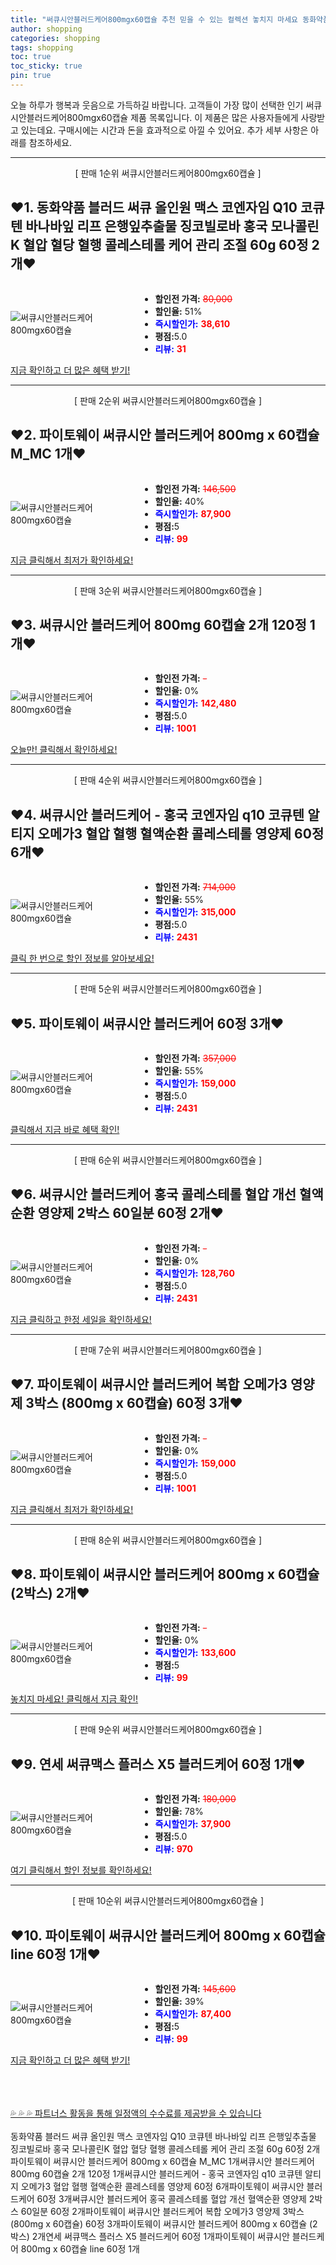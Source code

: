 ```yaml
---
title: "써큐시안블러드케어800mgx60캡슐 추천 믿을 수 있는 컬렉션 놓치지 마세요 동화약품 블러드 써큐 올인원 맥스"
author: shopping
categories: shopping
tags: shopping
toc: true
toc_sticky: true
pin: true
---
```

오늘 하루가 행복과 웃음으로 가득하길 바랍니다. 고객들이 가장 많이 선택한 인기 써큐시안블러드케어800mgx60캡슐 제품 목록입니다. 이 제품은 많은 사용자들에게 사랑받고 있는데요. 구매시에는 시간과 돈을 효과적으로 아낄 수 있어요. 추가 세부 사항은 아래를 참조하세요.

---
<p class="toplist" style="margin: 0 auto; display: block; width: fit-content;">[ 판매 1순위 써큐시안블러드케어800mgx60캡슐 ]</p>

<h2><strong>❤️1. 동화약품 블러드 써큐 올인원 맥스 코엔자임 Q10 코큐텐 바나바잎 리프 은행잎추출물 징코빌로바 홍국 모나콜린K 혈압 혈당 혈행 콜레스테롤 케어 관리 조절 60g 60정 2개❤️</strong></h2>

<div style="display: flex; align-items: center;">
    <div style="flex: 0.4;">
        <img src="https://thumbnail10.coupangcdn.com/thumbnails/remote/230x230ex/image/retail/images/b478734b-9e3e-41c4-9785-6e347f6ff75d3953513957330740497.png" alt="써큐시안블러드케어800mgx60캡슐" style="max-width: 100%;">
    </div>
    <div style="flex: 0.6; margin-left: 10px;">
        <ul>
            <li><strong>할인전 가격:</strong> <del style="color: red;">80,000</del></li>
            <li><strong>할인율:</strong> 51%</li>
            <li><span style='color:blue'><strong>즉시할인가:</strong></span> <span style='color:red'><strong>38,610</strong></span></li>
            <li><strong>평점:</strong>5.0</li>
            <li><span style='color:blue'><strong>리뷰:</strong></span> <span style='color:red'><strong>31</strong></span></li>
        </ul>
    </div>
</div>
<div class="center">
    <a href="https://selin100587.github.io?lptag=AF9450613&subid=githubio&pageKey=7926369188&traceid=V0-153&itemId=22615588354&vendorItemId=89657193493" class="myButton">
        지금 확인하고 더 많은 혜택 받기!
    </a>
</div>


---
<p class="toplist" style="margin: 0 auto; display: block; width: fit-content;">[ 판매 2순위 써큐시안블러드케어800mgx60캡슐 ]</p>

<h2><strong>❤️2. 파이토웨이 써큐시안 블러드케어 800mg x 60캡슐 M_MC 1개❤️</strong></h2>

<div style="display: flex; align-items: center;">
    <div style="flex: 0.4;">
        <img src="https://thumbnail9.coupangcdn.com/thumbnails/remote/230x230ex/image/vendor_inventory/5131/36b4788de51cae2d9b9e0c84605210b1caf363bd60148dda9018821f8d9c.jpg" alt="써큐시안블러드케어800mgx60캡슐" style="max-width: 100%;">
    </div>
    <div style="flex: 0.6; margin-left: 10px;">
        <ul>
            <li><strong>할인전 가격:</strong> <del style="color: red;">146,500</del></li>
            <li><strong>할인율:</strong> 40%</li>
            <li><span style='color:blue'><strong>즉시할인가:</strong></span> <span style='color:red'><strong>87,900</strong></span></li>
            <li><strong>평점:</strong>5</li>
            <li><span style='color:blue'><strong>리뷰:</strong></span> <span style='color:red'><strong>99</strong></span></li>
        </ul>
    </div>
</div>
<div class="center">
    <a href="https://selin100587.github.io?lptag=AF9450613&subid=githubio&pageKey=8183682057&traceid=V0-153&itemId=21684085351&vendorItemId=90495167971" class="myButton">
        지금 클릭해서 최저가 확인하세요!
    </a>
</div>


---
<p class="toplist" style="margin: 0 auto; display: block; width: fit-content;">[ 판매 3순위 써큐시안블러드케어800mgx60캡슐 ]</p>

<h2><strong>❤️3. 써큐시안 블러드케어 800mg 60캡슐 2개 120정 1개❤️</strong></h2>

<div style="display: flex; align-items: center;">
    <div style="flex: 0.4;">
        <img src="https://thumbnail9.coupangcdn.com/thumbnails/remote/230x230ex/image/vendor_inventory/be7f/d5510195781072ccb10a605e22f2986046be345d961713791b3d48aa6469.jpg" alt="써큐시안블러드케어800mgx60캡슐" style="max-width: 100%;">
    </div>
    <div style="flex: 0.6; margin-left: 10px;">
        <ul>
            <li><strong>할인전 가격:</strong> <del style="color: red;">-</del></li>
            <li><strong>할인율:</strong> 0%</li>
            <li><span style='color:blue'><strong>즉시할인가:</strong></span> <span style='color:red'><strong>142,480</strong></span></li>
            <li><strong>평점:</strong>5.0</li>
            <li><span style='color:blue'><strong>리뷰:</strong></span> <span style='color:red'><strong>1001</strong></span></li>
        </ul>
    </div>
</div>
<div class="center">
    <a href="https://selin100587.github.io?lptag=AF9450613&subid=githubio&pageKey=8203975660&traceid=V0-153&itemId=22010294205&vendorItemId=89057727164" class="myButton">
        오늘만! 클릭해서 확인하세요!
    </a>
</div>


---
<p class="toplist" style="margin: 0 auto; display: block; width: fit-content;">[ 판매 4순위 써큐시안블러드케어800mgx60캡슐 ]</p>

<h2><strong>❤️4. 써큐시안 블러드케어 - 홍국 코엔자임 q10 코큐텐 알티지 오메가3 혈압 혈행 혈액순환 콜레스테롤 영양제 60정 6개❤️</strong></h2>

<div style="display: flex; align-items: center;">
    <div style="flex: 0.4;">
        <img src="https://thumbnail6.coupangcdn.com/thumbnails/remote/230x230ex/image/vendor_inventory/3df4/35591058d8c581bcacb86d0b68154b4823a5a1dc7243432ad44f1d735d95.png" alt="써큐시안블러드케어800mgx60캡슐" style="max-width: 100%;">
    </div>
    <div style="flex: 0.6; margin-left: 10px;">
        <ul>
            <li><strong>할인전 가격:</strong> <del style="color: red;">714,000</del></li>
            <li><strong>할인율:</strong> 55%</li>
            <li><span style='color:blue'><strong>즉시할인가:</strong></span> <span style='color:red'><strong>315,000</strong></span></li>
            <li><strong>평점:</strong>5.0</li>
            <li><span style='color:blue'><strong>리뷰:</strong></span> <span style='color:red'><strong>2431</strong></span></li>
        </ul>
    </div>
</div>
<div class="center">
    <a href="https://selin100587.github.io?lptag=AF9450613&subid=githubio&pageKey=7510192618&traceid=V0-153&itemId=19676864880&vendorItemId=79201827677" class="myButton">
        클릭 한 번으로 할인 정보를 알아보세요!
    </a>
</div>


---
<p class="toplist" style="margin: 0 auto; display: block; width: fit-content;">[ 판매 5순위 써큐시안블러드케어800mgx60캡슐 ]</p>

<h2><strong>❤️5. 파이토웨이 써큐시안 블러드케어 60정 3개❤️</strong></h2>

<div style="display: flex; align-items: center;">
    <div style="flex: 0.4;">
        <img src="https://thumbnail10.coupangcdn.com/thumbnails/remote/230x230ex/image/vendor_inventory/5d05/7a83808753dd72644ed125ff68351628bc1d493d994f23ce31e83620aaad.png" alt="써큐시안블러드케어800mgx60캡슐" style="max-width: 100%;">
    </div>
    <div style="flex: 0.6; margin-left: 10px;">
        <ul>
            <li><strong>할인전 가격:</strong> <del style="color: red;">357,000</del></li>
            <li><strong>할인율:</strong> 55%</li>
            <li><span style='color:blue'><strong>즉시할인가:</strong></span> <span style='color:red'><strong>159,000</strong></span></li>
            <li><strong>평점:</strong>5.0</li>
            <li><span style='color:blue'><strong>리뷰:</strong></span> <span style='color:red'><strong>2431</strong></span></li>
        </ul>
    </div>
</div>
<div class="center">
    <a href="https://selin100587.github.io?lptag=AF9450613&subid=githubio&pageKey=7510192618&traceid=V0-153&itemId=18423769234&vendorItemId=74246344013" class="myButton">
        클릭해서 지금 바로 혜택 확인!
    </a>
</div>


---
<p class="toplist" style="margin: 0 auto; display: block; width: fit-content;">[ 판매 6순위 써큐시안블러드케어800mgx60캡슐 ]</p>

<h2><strong>❤️6. 써큐시안 블러드케어 홍국 콜레스테롤 혈압 개선 혈액순환 영양제 2박스 60일분 60정 2개❤️</strong></h2>

<div style="display: flex; align-items: center;">
    <div style="flex: 0.4;">
        <img src="https://thumbnail6.coupangcdn.com/thumbnails/remote/230x230ex/image/vendor_inventory/cf79/3e84a47cb0c73f1f24de47fd2d2d833ee55317edaac8c9d2e9be5c454d64.jpg" alt="써큐시안블러드케어800mgx60캡슐" style="max-width: 100%;">
    </div>
    <div style="flex: 0.6; margin-left: 10px;">
        <ul>
            <li><strong>할인전 가격:</strong> <del style="color: red;">-</del></li>
            <li><strong>할인율:</strong> 0%</li>
            <li><span style='color:blue'><strong>즉시할인가:</strong></span> <span style='color:red'><strong>128,760</strong></span></li>
            <li><strong>평점:</strong>5.0</li>
            <li><span style='color:blue'><strong>리뷰:</strong></span> <span style='color:red'><strong>2431</strong></span></li>
        </ul>
    </div>
</div>
<div class="center">
    <a href="https://selin100587.github.io?lptag=AF9450613&subid=githubio&pageKey=7510192618&traceid=V0-153&itemId=23056134787&vendorItemId=90585870852" class="myButton">
        지금 클릭하고 한정 세일을 확인하세요!
    </a>
</div>


---
<p class="toplist" style="margin: 0 auto; display: block; width: fit-content;">[ 판매 7순위 써큐시안블러드케어800mgx60캡슐 ]</p>

<h2><strong>❤️7. 파이토웨이 써큐시안 블러드케어 복합 오메가3 영양제 3박스 (800mg x 60캡슐) 60정 3개❤️</strong></h2>

<div style="display: flex; align-items: center;">
    <div style="flex: 0.4;">
        <img src="https://thumbnail10.coupangcdn.com/thumbnails/remote/230x230ex/image/vendor_inventory/3dbb/467d065c9c819e20afca5067f214dbb941c3d6809ef22056c8320e34d82d.png" alt="써큐시안블러드케어800mgx60캡슐" style="max-width: 100%;">
    </div>
    <div style="flex: 0.6; margin-left: 10px;">
        <ul>
            <li><strong>할인전 가격:</strong> <del style="color: red;">-</del></li>
            <li><strong>할인율:</strong> 0%</li>
            <li><span style='color:blue'><strong>즉시할인가:</strong></span> <span style='color:red'><strong>159,000</strong></span></li>
            <li><strong>평점:</strong>5.0</li>
            <li><span style='color:blue'><strong>리뷰:</strong></span> <span style='color:red'><strong>1001</strong></span></li>
        </ul>
    </div>
</div>
<div class="center">
    <a href="https://selin100587.github.io?lptag=AF9450613&subid=githubio&pageKey=8203975660&traceid=V0-153&itemId=23597756175&vendorItemId=86785918869" class="myButton">
        지금 클릭해서 최저가 확인하세요!
    </a>
</div>


---
<p class="toplist" style="margin: 0 auto; display: block; width: fit-content;">[ 판매 8순위 써큐시안블러드케어800mgx60캡슐 ]</p>

<h2><strong>❤️8. 파이토웨이 써큐시안 블러드케어 800mg x 60캡슐 (2박스) 2개❤️</strong></h2>

<div style="display: flex; align-items: center;">
    <div style="flex: 0.4;">
        <img src="https://thumbnail6.coupangcdn.com/thumbnails/remote/230x230ex/image/vendor_inventory/d0a3/6d577401bbf1d6a04108b6a45495432db6bffae99b4ac520f7fa34d8c8ca.png" alt="써큐시안블러드케어800mgx60캡슐" style="max-width: 100%;">
    </div>
    <div style="flex: 0.6; margin-left: 10px;">
        <ul>
            <li><strong>할인전 가격:</strong> <del style="color: red;">-</del></li>
            <li><strong>할인율:</strong> 0%</li>
            <li><span style='color:blue'><strong>즉시할인가:</strong></span> <span style='color:red'><strong>133,600</strong></span></li>
            <li><strong>평점:</strong>5</li>
            <li><span style='color:blue'><strong>리뷰:</strong></span> <span style='color:red'><strong>99</strong></span></li>
        </ul>
    </div>
</div>
<div class="center">
    <a href="https://selin100587.github.io?lptag=AF9450613&subid=githubio&pageKey=8183682057&traceid=V0-153&itemId=23597754551&vendorItemId=87544372470" class="myButton">
        놓치지 마세요! 클릭해서 지금 확인!
    </a>
</div>


---
<p class="toplist" style="margin: 0 auto; display: block; width: fit-content;">[ 판매 9순위 써큐시안블러드케어800mgx60캡슐 ]</p>

<h2><strong>❤️9. 연세 써큐맥스 플러스 X5 블러드케어 60정 1개❤️</strong></h2>

<div style="display: flex; align-items: center;">
    <div style="flex: 0.4;">
        <img src="https://thumbnail9.coupangcdn.com/thumbnails/remote/230x230ex/image/vendor_inventory/a1ce/a7a89ad85606fcc45a4431f131e574a8a11b710542e16494ccada7a68b53.jpg" alt="써큐시안블러드케어800mgx60캡슐" style="max-width: 100%;">
    </div>
    <div style="flex: 0.6; margin-left: 10px;">
        <ul>
            <li><strong>할인전 가격:</strong> <del style="color: red;">180,000</del></li>
            <li><strong>할인율:</strong> 78%</li>
            <li><span style='color:blue'><strong>즉시할인가:</strong></span> <span style='color:red'><strong>37,900</strong></span></li>
            <li><strong>평점:</strong>5.0</li>
            <li><span style='color:blue'><strong>리뷰:</strong></span> <span style='color:red'><strong>970</strong></span></li>
        </ul>
    </div>
</div>
<div class="center">
    <a href="https://selin100587.github.io?lptag=AF9450613&subid=githubio&pageKey=7414910569&traceid=V0-153&itemId=19220881768&vendorItemId=86337660415" class="myButton">
        여기 클릭해서 할인 정보를 확인하세요!
    </a>
</div>


---
<p class="toplist" style="margin: 0 auto; display: block; width: fit-content;">[ 판매 10순위 써큐시안블러드케어800mgx60캡슐 ]</p>

<h2><strong>❤️10. 파이토웨이 써큐시안 블러드케어 800mg x 60캡슐 line 60정 1개❤️</strong></h2>

<div style="display: flex; align-items: center;">
    <div style="flex: 0.4;">
        <img src="https://thumbnail6.coupangcdn.com/thumbnails/remote/230x230ex/image/vendor_inventory/2005/3f007c8bc831a76912d25898ce7dd98c4c6838b689f9b17429a96fd1d09c.jpg" alt="써큐시안블러드케어800mgx60캡슐" style="max-width: 100%;">
    </div>
    <div style="flex: 0.6; margin-left: 10px;">
        <ul>
            <li><strong>할인전 가격:</strong> <del style="color: red;">145,600</del></li>
            <li><strong>할인율:</strong> 39%</li>
            <li><span style='color:blue'><strong>즉시할인가:</strong></span> <span style='color:red'><strong>87,400</strong></span></li>
            <li><strong>평점:</strong>5</li>
            <li><span style='color:blue'><strong>리뷰:</strong></span> <span style='color:red'><strong>99</strong></span></li>
        </ul>
    </div>
</div>
<div class="center">
    <a href="https://selin100587.github.io?lptag=AF9450613&subid=githubio&pageKey=8213909170&traceid=V0-153&itemId=23585844537&vendorItemId=90723968677" class="myButton">
        지금 확인하고 더 많은 혜택 받기!
    </a>
</div>

<br><br><br>[💦 💦 💦 파트너스 활동을 통해 일정액의 수수료를 제공받을 수 있습니다](https://link.coupang.com/a/bcpT2c)<br><br>동화약품 블러드 써큐 올인원 맥스 코엔자임 Q10 코큐텐 바나바잎 리프 은행잎추출물 징코빌로바 홍국 모나콜린K 혈압 혈당 혈행 콜레스테롤 케어 관리 조절 60g 60정 2개파이토웨이 써큐시안 블러드케어 800mg x 60캡슐 M_MC 1개써큐시안 블러드케어 800mg 60캡슐 2개 120정 1개써큐시안 블러드케어 - 홍국 코엔자임 q10 코큐텐 알티지 오메가3 혈압 혈행 혈액순환 콜레스테롤 영양제 60정 6개파이토웨이 써큐시안 블러드케어 60정 3개써큐시안 블러드케어 홍국 콜레스테롤 혈압 개선 혈액순환 영양제 2박스 60일분 60정 2개파이토웨이 써큐시안 블러드케어 복합 오메가3 영양제 3박스 (800mg x 60캡슐) 60정 3개파이토웨이 써큐시안 블러드케어 800mg x 60캡슐 (2박스) 2개연세 써큐맥스 플러스 X5 블러드케어 60정 1개파이토웨이 써큐시안 블러드케어 800mg x 60캡슐 line 60정 1개